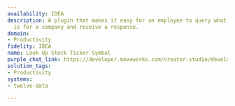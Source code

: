 ```yaml
---
availability: IDEA
description: A plugin that makes it easy for an employee to query what the stock ticker
  is for a company and receive a response.
domain:
- Productivity
fidelity: IDEA
name: Look Up Stock Ticker Symbol
purple_chat_link: https://developer.moveworks.com/creator-studio/developer-tools/purple-chat/?conversation=%7B%22startTimestamp%22%3A%2211%3A43+AM%22%2C%22messages%22%3A%5B%7B%22role%22%3A%22user%22%2C%22parts%22%3A%5B%7B%22richText%22%3A%22What%27s+the+stock+ticker+symbol+for+Amazon%3F%22%7D%5D%7D%2C%7B%22role%22%3A%22assistant%22%2C%22parts%22%3A%5B%7B%22reasoningSteps%22%3A%5B%7B%22status%22%3A%22success%22%2C%22richText%22%3A%22%3Cp%3E%E2%9C%85+Working+on+%3Cb%3EStock+Ticker+Symbol+For+Amazon%3C%2Fb%3E%3Cbr%3E%E2%8F%B3+Calling+Plugin+%3Cb%3ELook+Up+Stock+Ticker+Symbol%3C%2Fb%3E+%3C%2Fp%3E%22%7D%5D%7D%2C%7B%22richText%22%3A%22The+stock+ticker+symbol+for+Amazon+is+%3Cb%3EAMZN%3C%2Fb%3E.%22%7D%5D%7D%5D%7D
solution_tags:
- Productivity
systems:
- twelve-data

---
```

